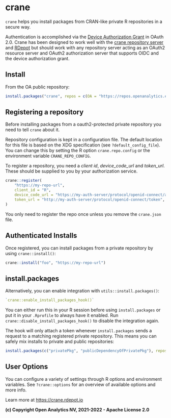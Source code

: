 
# crane 

`crane` helps you install packages from CRAN-like private R repositories in a secure way.

Authentication is accomplished via the [Device Authorization Grant](https://oauth.net/2/device-flow/) in OAuth 2.0.
Crane has been designed to work well with the [crane repository server](https://github.com/openanalytics/crane) and [RDepot](https://rdepot.io)
but should work with any repository server acting as an OAuth2 resource server and OAuth2 authorization server that supports OIDC and the device authorization grant. 

## Install

From the OA public repository:

```R
install.packages("crane", repos = c(OA = "https://repos.openanalytics.eu/repo/public/", CRAN = "https://cloud.r-project.org"))
```

## Registering a repository

Before installing packages from a oauth2-protected private repository you need to tell `crane` about it.

Repository configuration is kept in a configuration file.
The default location for this file is based on the XDG specification (see `?default_config_file`). You can change this by setting the R option `crane.repo.config` or the environment variable `CRANE_REPO_CONFIG`.

To register a repository, you need a *client id*, *device_code_url* and *token_url*.
These should be supplied to you by your authorization service.

```R
crane::register(
    "https://my-repo-url",
    client_id = "R",
    device_code_url = "https://my-auth-server/protocol/openid-connect/auth/device",
    token_url = "http://my-auth-server/protocol/openid-connect/token",
)
```

You only need to register the repo once unless you remove the `crane.json` file.

## Authenticated Installs

Once registered, you can install packages from a private repository by using `crane::install()`:

```R
crane::install("foo", "https://my-repo-url")
```

## install.packages

Alternatively, you can enable integration with `utils::install.packages()`:

```R
`crane::enable_install_packages_hook()` 
```

You can either run this in your R session before using `install.packages` or put it in your `.Rprofile` to always have it enabled.
Run `crane::disable_install_packages_hook()` to disable the integration again.

The hook will only attach a token whenever `install.packages` sends a request to a matching registered private repository.
This means you can safely mix installs to private and public repositories:

```R
install.packages(c("privatePkg", "publicDependencyOfPrivatePkg"), repos = c("https://cloud.r-project.org", "https://my-repo-url"))
```

## User Options

You can configure a variety of settings through R options and environment variables. See `?crane::options` for an overview of available options and more info.

Learn more at https://crane.rdepot.io

**(c) Copyright Open Analytics NV, 2021-2022 - Apache License 2.0**

